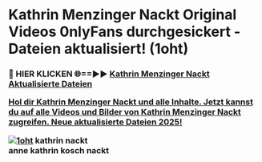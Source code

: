 # Kathrin Menzinger Nackt Original Videos 0nlyFans durchgesickert - Dateien aktualisiert! (1oht)

<h3>🔴 HIER KLICKEN 🌐==►► <a href="https://tinyurl.com/h6vf6nb8" rel="nofollow">Kathrin Menzinger Nackt Aktualisierte Dateien

Hol dir Kathrin Menzinger Nackt und alle Inhalte. Jetzt kannst du auf alle Videos und Bilder von Kathrin Menzinger Nackt zugreifen. Neue aktualisierte Dateien 2025!

[![1oht](https://i.imgur.com/sD4kR3V.gif)](https://tinyurl.com/h6vf6nb8)
kathrin nackt<br>
anne kathrin kosch nackt